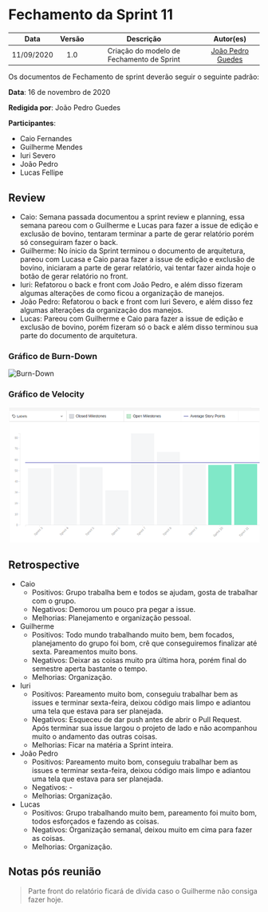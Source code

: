 # Fechamento da Sprint 11

|    Data    | Versão |         Descrição         |           Autor(es)           |
| :--------: | :----: | :-----------------------: | :---------------------------: |
| 11/09/2020 |  1.0   | Criação do modelo de Fechamento de Sprint |  [João Pedro Guedes](https://github.com/sudjoao) |

Os documentos de Fechamento de sprint deverão seguir o seguinte padrão:


**Data**: 16 de novembro de 2020

**Redigida por**: João Pedro Guedes

**Participantes**: 
* Caio Fernandes
* Guilherme Mendes
* Iuri Severo
* João Pedro
* Lucas Fellipe

## Review

* Caio: Semana passada documentou a sprint review e planning, essa semana pareou com o Guilherme e Lucas para fazer a issue de edição e exclusão de bovino, tentaram terminar a parte de gerar relatório porém só conseguiram fazer o back.
* Guilherme: No ínicio da Sprint terminou o documento de arquitetura, pareou com Lucasa e Caio paraa fazer a issue de edição e exclusão de bovino, iniciaram a parte de gerar relatório, vai tentar fazer ainda hoje o botão de gerar relatório no front.
* Iuri: Refatorou o back e front com João Pedro, e além disso fizeram algumas alterações de como ficou a organização de manejos.
* João Pedro: Refatorou o back e front com Iuri Severo, e além disso fez algumas alterações da organização dos manejos.
* Lucas: Pareou com Guilherme e Caio para fazer a issue de edição e exclusão de bovino, porém fizeram só o back e além disso terminou sua parte do documento de arquitetura.

### Gráfico de Burn-Down

<img src="docs/Assets/Img/Sprints/BurnDownSprint11.png" alt="Burn-Down">


### Gráfico de Velocity

<img src="docs/Assets/Img/Sprints/VelocitySprint11.png" alt="Burn-Down">

## Retrospective

* Caio
    * Positivos: Grupo trabalha bem e todos se ajudam, gosta de trabalhar com o grupo.
    * Negativos: Demorou um pouco pra pegar a issue.
    * Melhorias: Planejamento e organização pessoal.
* Guilherme
    * Positivos: Todo mundo trabalhando muito bem, bem focados, planejamento do grupo foi bom, crê que conseguiremos finalizar até sexta. Pareamentos muito bons.
    * Negativos: Deixar as coisas muito pra última hora, porém final do semestre aperta bastante o tempo.
    * Melhorias: Organização.
* Iuri
    * Positivos: Pareamento muito bom, conseguiu trabalhar bem as issues e terminar sexta-feira, deixou código mais limpo e adiantou uma tela que estava para ser planejada.
    * Negativos: Esqueceu de dar push antes de abrir o Pull Request. Após terminar sua issue largou o projeto de lado e não acompanhou muito o andamento das outras coisas.
    * Melhorias: Ficar na matéria a Sprint inteira.
* João Pedro
    * Positivos: Pareamento muito bom, conseguiu trabalhar bem as issues e terminar sexta-feira, deixou código mais limpo e adiantou uma tela que estava para ser planejada.
    * Negativos: -
    * Melhorias: Organização.
* Lucas
    * Positivos: Grupo trabalhando muito bem, pareamento foi muito bom, todos esforçados e fazendo as coisas.
    * Negativos: Organização semanal, deixou muito em cima para fazer as coisas.
    * Melhorias: Organização.

## Notas pós reunião

> Parte front do relatório ficará de dívida caso o Guilherme não consiga fazer hoje.